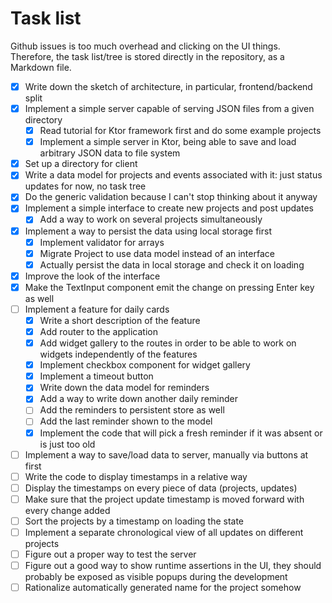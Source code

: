 # Task list

Github issues is too much overhead and clicking on the UI things. Therefore, the task list/tree is stored directly in the repository, as a Markdown file.

* [x] Write down the sketch of architecture, in particular, frontend/backend split
* [x] Implement a simple server capable of serving JSON files from a given directory
  * [x] Read tutorial for Ktor framework first and do some example projects
  * [x] Implement a simple server in Ktor, being able to save and load arbitrary JSON data to file system
* [x] Set up a directory for client
* [x] Write a data model for projects and events associated with it: just status updates for now, no task tree
* [x] Do the generic validation because I can't stop thinking about it anyway
* [x] Implement a simple interface to create new projects and post updates
  * [x] Add a way to work on several projects simultaneously
* [x] Implement a way to persist the data using local storage first
  * [x] Implement validator for arrays
  * [x] Migrate Project to use data model instead of an interface
  * [x] Actually persist the data in local storage and check it on loading
* [x] Improve the look of the interface
* [x] Make the TextInput component emit the change on pressing Enter key as well
* [ ] Implement a feature for daily cards
  * [x] Write a short description of the feature
  * [x] Add router to the application
  * [x] Add widget gallery to the routes in order to be able to work on widgets independently of the features
  * [x] Implement checkbox component for widget gallery
  * [x] Implement a timeout button
  * [x] Write down the data model for reminders
  * [x] Add a way to write down another daily reminder
  * [ ] Add the reminders to persistent store as well
  * [ ] Add the last reminder shown to the model
  * [x] Implement the code that will pick a fresh reminder if it was absent or is just too old
* [ ] Implement a way to save/load data to server, manually via buttons at first
* [ ] Write the code to display timestamps in a relative way
* [ ] Display the timestamps on every piece of data (projects, updates)
* [ ] Make sure that the project update timestamp is moved forward with every change added
* [ ] Sort the projects by a timestamp on loading the state
* [ ] Implement a separate chronological view of all updates on different projects
* [ ] Figure out a proper way to test the server
* [ ] Figure out a good way to show runtime assertions in the UI, they should probably be exposed as visible popups during the development
* [ ] Rationalize automatically generated name for the project somehow
